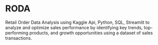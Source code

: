 # RODA
Retail Order Data Analysis using Kaggle Api, Python, SQL, Streamlit to analyze and optimize sales performance by identifying key trends, top-performing products, and growth opportunities using a dataset of sales transactions.
